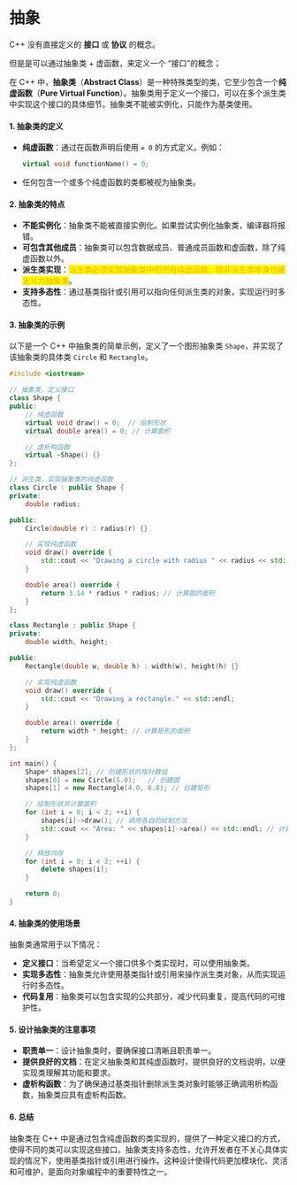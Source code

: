# 抽象

C++ 没有直接定义的 **接口** 或 **协议** 的概念。&#x20;

但是是可以通过抽象类 + 虚函数，来定义一个 “接口”的概念；&#x20;

在 C++ 中，**抽象类**（**Abstract Class**）是一种特殊类型的类，它至少包含一个**纯虚函数**（**Pure Virtual Function**）。抽象类用于定义一个接口，可以在多个派生类中实现这个接口的具体细节。抽象类不能被实例化，只能作为基类使用。

#### 1. 抽象类的定义

*   **纯虚函数**：通过在函数声明后使用 `= 0` 的方式定义。例如：

    ```cpp
    virtual void functionName() = 0;
    ```
* 任何包含一个或多个纯虚函数的类都被视为抽象类。

#### 2. 抽象类的特点

* **不能实例化**：抽象类不能被直接实例化。如果尝试实例化抽象类，编译器将报错。
* **可包含其他成员**：抽象类可以包含数据成员、普通成员函数和虚函数，除了纯虚函数以外。
* **派生类实现**：<mark style="color:orange;">派生类必须实现抽象类中的所有纯虚函数，除非派生类本身也被定义为抽象类</mark>。
* **支持多态性**：通过基类指针或引用可以指向任何派生类的对象，实现运行时多态性。

#### 3. 抽象类的示例

以下是一个 C++ 中抽象类的简单示例，定义了一个图形抽象类 `Shape`，并实现了该抽象类的具体类 `Circle` 和 `Rectangle`。

```cpp
#include <iostream>

// 抽象类，定义接口
class Shape {
public:
    // 纯虚函数
    virtual void draw() = 0;  // 绘制形状
    virtual double area() = 0; // 计算面积

    // 虚析构函数
    virtual ~Shape() {}
};

// 派生类，实现抽象类的纯虚函数
class Circle : public Shape {
private:
    double radius;

public:
    Circle(double r) : radius(r) {}

    // 实现纯虚函数
    void draw() override {
        std::cout << "Drawing a circle with radius " << radius << std::endl;
    }

    double area() override {
        return 3.14 * radius * radius; // 计算圆的面积
    }
};

class Rectangle : public Shape {
private:
    double width, height;

public:
    Rectangle(double w, double h) : width(w), height(h) {}

    // 实现纯虚函数
    void draw() override {
        std::cout << "Drawing a rectangle." << std::endl;
    }

    double area() override {
        return width * height; // 计算矩形的面积
    }
};

int main() {
    Shape* shapes[2]; // 创建形状的指针数组
    shapes[0] = new Circle(5.0);   // 创建圆
    shapes[1] = new Rectangle(4.0, 6.0); // 创建矩形

    // 绘制形状并计算面积
    for (int i = 0; i < 2; ++i) {
        shapes[i]->draw(); // 调用各自的绘制方法
        std::cout << "Area: " << shapes[i]->area() << std::endl; // 计算面积
    }

    // 释放内存
    for (int i = 0; i < 2; ++i) {
        delete shapes[i];
    }

    return 0;
}
```

#### 4. 抽象类的使用场景

抽象类通常用于以下情况：

* **定义接口**：当希望定义一个接口供多个类实现时，可以使用抽象类。
* **实现多态性**：抽象类允许使用基类指针或引用来操作派生类对象，从而实现运行时多态性。
* **代码复用**：抽象类可以包含实现的公共部分，减少代码重复，提高代码的可维护性。

#### 5. 设计抽象类的注意事项

* **职责单一**：设计抽象类时，要确保接口清晰且职责单一。
* **提供良好的文档**：在定义抽象类和其纯虚函数时，提供良好的文档说明，以便实现类理解其功能和要求。
* **虚析构函数**：为了确保通过基类指针删除派生类对象时能够正确调用析构函数，抽象类应具有虚析构函数。

#### 6. 总结

抽象类在 C++ 中是通过包含纯虚函数的类实现的，提供了一种定义接口的方式，使得不同的类可以实现这些接口。抽象类支持多态性，允许开发者在不关心具体实现的情况下，使用基类指针或引用进行操作。这种设计使得代码更加模块化、灵活和可维护，是面向对象编程中的重要特性之一。


